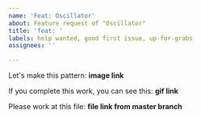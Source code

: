 ```yaml
---
name: 'Feat: Oscillator'
about: Feature request of "Oscillator"
title: 'feat: '
labels: help wanted, good first issue, up-for-grabs
assignees: ''

---
```


Let's make this pattern:
**image link**

If you complete this work, you can see this:
**gif link**

Please work at this file:
**file link from master branch**
